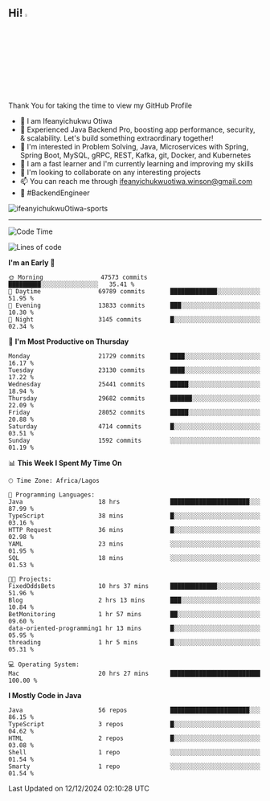 <!-- BLOG-POST-LIST:START --><!-- BLOG-POST-LIST:END -->

## Hi! <img src="https://media.giphy.com/media/hvRJCLFzcasrR4ia7z/giphy.gif" width="4%"> 

Thank You for taking the time to view my GitHub Profile

- 👋 I am Ifeanyichukwu Otiwa
- 🚀 Experienced Java Backend Pro, boosting app performance, security, & scalability. Let's build something extraordinary together!
- 👀 I'm interested in Problem Solving, Java, Microservices with Spring, Spring Boot, MySQL, gRPC, REST, Kafka, git, Docker, and Kubernetes
- 🌱 I am a fast learner and I'm currently learning and improving my skills
- 💞️ I'm looking to collaborate on any interesting projects
- 📫 You can reach me through ifeanyichukwuotiwa.winson@gmail.com
- 🚀 #BackendEngineer

<p align="left" marginTop="10px"> <img src="https://komarev.com/ghpvc/?username=ifeanyichukwuOtiwa-sports&label=Profile%20views&color=0e75b6&style=for-the-badge" alt="ifeanyichukwuOtiwa-sports" /> </p>

***

<!--START_SECTION:waka-->
![Code Time](http://img.shields.io/badge/Code%20Time-3%2C208%20hrs%204%20mins-blue)

![Lines of code](https://img.shields.io/badge/From%20Hello%20World%20I%27ve%20Written-33.4%20million%20lines%20of%20code-blue)

**I'm an Early 🐤** 

```text
🌞 Morning                47573 commits       █████████░░░░░░░░░░░░░░░░   35.41 % 
🌆 Daytime                69789 commits       █████████████░░░░░░░░░░░░   51.95 % 
🌃 Evening                13833 commits       ███░░░░░░░░░░░░░░░░░░░░░░   10.30 % 
🌙 Night                  3145 commits        █░░░░░░░░░░░░░░░░░░░░░░░░   02.34 % 
```
📅 **I'm Most Productive on Thursday** 

```text
Monday                   21729 commits       ████░░░░░░░░░░░░░░░░░░░░░   16.17 % 
Tuesday                  23130 commits       ████░░░░░░░░░░░░░░░░░░░░░   17.22 % 
Wednesday                25441 commits       █████░░░░░░░░░░░░░░░░░░░░   18.94 % 
Thursday                 29682 commits       ██████░░░░░░░░░░░░░░░░░░░   22.09 % 
Friday                   28052 commits       █████░░░░░░░░░░░░░░░░░░░░   20.88 % 
Saturday                 4714 commits        █░░░░░░░░░░░░░░░░░░░░░░░░   03.51 % 
Sunday                   1592 commits        ░░░░░░░░░░░░░░░░░░░░░░░░░   01.19 % 
```


📊 **This Week I Spent My Time On** 

```text
🕑︎ Time Zone: Africa/Lagos

💬 Programming Languages: 
Java                     18 hrs              ██████████████████████░░░   87.99 % 
TypeScript               38 mins             █░░░░░░░░░░░░░░░░░░░░░░░░   03.16 % 
HTTP Request             36 mins             █░░░░░░░░░░░░░░░░░░░░░░░░   02.98 % 
YAML                     23 mins             ░░░░░░░░░░░░░░░░░░░░░░░░░   01.95 % 
SQL                      18 mins             ░░░░░░░░░░░░░░░░░░░░░░░░░   01.53 % 

🐱‍💻 Projects: 
FixedOddsBets            10 hrs 37 mins      █████████████░░░░░░░░░░░░   51.96 % 
Blog                     2 hrs 13 mins       ███░░░░░░░░░░░░░░░░░░░░░░   10.84 % 
BetMonitoring            1 hr 57 mins        ██░░░░░░░░░░░░░░░░░░░░░░░   09.60 % 
data-oriented-programming1 hr 13 mins        █░░░░░░░░░░░░░░░░░░░░░░░░   05.95 % 
threading                1 hr 5 mins         █░░░░░░░░░░░░░░░░░░░░░░░░   05.31 % 

💻 Operating System: 
Mac                      20 hrs 27 mins      █████████████████████████   100.00 % 
```

**I Mostly Code in Java** 

```text
Java                     56 repos            ██████████████████████░░░   86.15 % 
TypeScript               3 repos             █░░░░░░░░░░░░░░░░░░░░░░░░   04.62 % 
HTML                     2 repos             █░░░░░░░░░░░░░░░░░░░░░░░░   03.08 % 
Shell                    1 repo              ░░░░░░░░░░░░░░░░░░░░░░░░░   01.54 % 
Smarty                   1 repo              ░░░░░░░░░░░░░░░░░░░░░░░░░   01.54 % 
```




 Last Updated on 12/12/2024 02:10:28 UTC
<!--END_SECTION:waka-->

<!--
<p align="center">
![trophy](https://github-profile-trophy.vercel.app/?username=ifeanyichukwuOtiwa-sports&theme=onedark) (https://github.com/ryo-ma/github-profile-trophy)
</p>
-->

<!---
ifeanyi-otiwa/ifeanyi-otiwa is a ✨ special ✨ repository because its `README.md` (this file) appears on your GitHub profile.
You can click the Preview link to take a look at your changes.
--->
